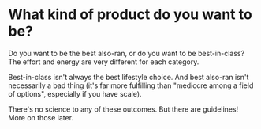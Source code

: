 # What kind of product do you want to be?

Do you want to be the best also-ran, or do you want to be best-in-class? The
effort and energy are very different for each category.

Best-in-class isn't always the best lifestyle choice. And best also-ran isn't
necessarily a bad thing (it's far more fulfilling than "mediocre among a field
of options", especially if you have scale).

There's no science to any of these outcomes. But there are guidelines! More on
those later.
